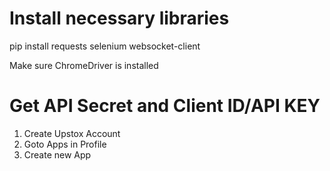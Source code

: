 # Install necessary libraries 
pip install requests selenium websocket-client

Make sure ChromeDriver is installed


# Get API Secret and Client ID/API KEY
1) Create Upstox Account
2) Goto Apps in Profile
3) Create new App
   
